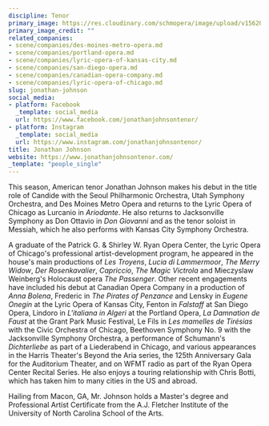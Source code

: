 ```yaml
---
discipline: Tenor
primary_image: https://res.cloudinary.com/schmopera/image/upload/v1562034149/media/2019/07/JonathanJohnson.jpg
primary_image_credit: ""
related_companies:
- scene/companies/des-moines-metro-opera.md
- scene/companies/portland-opera.md
- scene/companies/lyric-opera-of-kansas-city.md
- scene/companies/san-diego-opera.md
- scene/companies/canadian-opera-company.md
- scene/companies/lyric-opera-of-chicago.md
slug: jonathan-johnson
social_media:
- platform: Facebook
  _template: social_media
  url: https://www.facebook.com/jonathanjohnsontenor/
- platform: Instagram
  _template: social_media
  url: https://www.instagram.com/jonathanjohnsontenor/
title: Jonathan Johnson
website: https://www.jonathanjohnsontenor.com/
_template: "people_single"
---
```

This season, American tenor Jonathan Johnson makes his debut in the title role of Candide with the Seoul Philharmonic Orchestra, Utah Symphony Orchestra, and Des Moines Metro Opera and returns to the Lyric Opera of Chicago as Lurcanio in _Ariodante_. He also returns to Jacksonville Symphony as Don Ottavio in _Don Giovanni_ and as the tenor soloist in Messiah, which he also performs with Kansas City Symphony Orchestra.

A graduate of the Patrick G. & Shirley W. Ryan Opera Center, the Lyric Opera of Chicago's professional artist-development program, he appeared in the house's main productions of _Les Troyens_, _Lucia di Lammermoor_, _The Merry Widow_, _Der Rosenkavalier_, _Capriccio_, _The Magic Victrola_ and Mieczyslaw Weinberg's Holocaust opera _The Passenger_. Other recent engagements have included his debut at Canadian Opera Company in a production of _Anna Bolena_, Frederic in _The Pirates of Penzance_ and Lensky in _Eugene Onegin_ at the Lyric Opera of Kansas City, Fenton in _Falstaff_  at San Diego Opera, Lindoro in _L'italiana in Algeri_ at the Portland Opera, _La Damnation de Faust_ at the Grant Park Music Festival, Le Fils in _Les mamelles de Tirésias_ with the Civic Orchestra of Chicago, Beethoven Symphony No. 9 with the Jacksonville Symphony Orchestra, a performance of Schumann's _Dichterliebe_ as part of a Liederabend in Chicago, and various appearances in the Harris Theater's Beyond the Aria series, the 125th Anniversary Gala for the Auditorium Theater, and on WFMT radio as part of the Ryan Opera Center Recital Series.  He also enjoys a touring relationship with Chris Botti, which has taken him to many cities in the US and abroad.

Hailing from Macon, GA, Mr. Johnson holds a Master's degree and Professional Artist Certificate from the A.J. Fletcher Institute of the University of North Carolina School of the Arts.